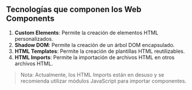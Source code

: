 ## Tecnologías que componen los Web Components

1. **Custom Elements**: Permite la creación de elementos HTML personalizados.
2. **Shadow DOM**: Permite la creación de un árbol DOM encapsulado.
3. **HTML Templates**: Permite la creación de plantillas HTML reutilizables.
4. **HTML Imports**: Permite la importación de archivos HTML en otros archivos HTML.

> Nota: Actualmente, los HTML Imports están en desuso y se recomienda utilizar módulos JavaScript para importar componentes.
